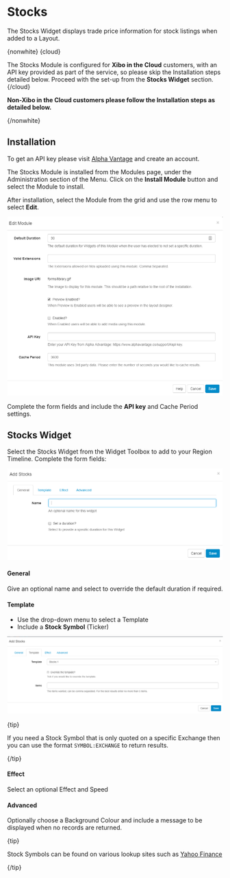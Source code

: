 <!--toc=widgets-->
# Stocks

The Stocks Widget displays trade price information for stock listings when added to a Layout.

{nonwhite}
{cloud}

The Stocks Module is configured for **Xibo in the Cloud** customers, with an API key provided as part of the service, so please skip the Installation steps detailed below. Proceed with the set-up from the **Stocks Widget** section.
{/cloud}

**Non-Xibo in the Cloud customers please follow the Installation steps as detailed below.**

{/nonwhite}

## Installation 

To get an API key please visit [Alpha Vantage](https://www.alphavantage.co/support/#api-key)  and create an account.

The Stocks Module is installed from the Modules page, under the Administration section of the Menu. Click on the **Install Module** button and select the Module to install.

After installation,  select the Module from the grid and use the row menu to select **Edit**.

![Edit Stocks](img/media_stocks_edit.png)

Complete the form fields and include the **API key** and Cache Period settings.



## Stocks Widget

Select the Stocks Widget from the Widget Toolbox to add to your Region Timeline.  Complete the form fields:

![Add Stocks](img/media_stocks_add.png)

#### **General**

Give an optional name and select to override the default duration if required.

#### **Template**

- Use the drop-down menu to select a Template
- Include a **Stock Symbol** (Ticker) 

![Stocks Template](img/media_stocks_template.png)

{tip}

If you need a Stock Symbol that is only quoted on a specific Exchange then you can use the format `SYMBOL:EXCHANGE` to return results. 

{/tip}

#### **Effect**

Select an optional Effect and Speed

#### **Advanced**

Optionally choose a Background Colour and include a message to be displayed when no records are returned. 

{tip}

Stock Symbols can be found on various lookup sites such as [Yahoo Finance](https://finance.yahoo.com/)

{/tip}